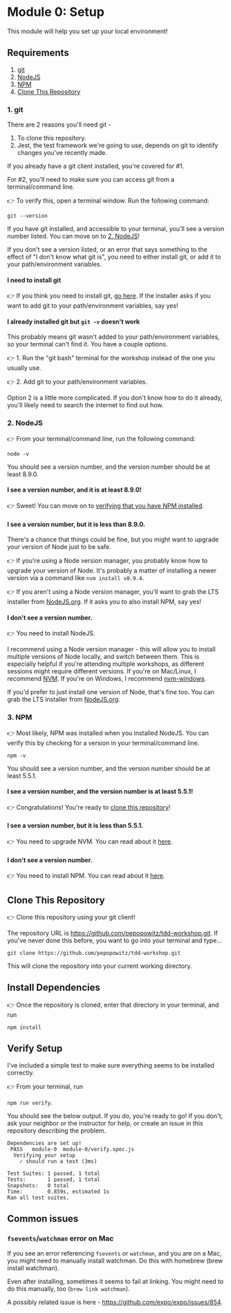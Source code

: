 # Module 0: Setup

This module will help you set up your local environment!

## Requirements

1. [git](#1-git)
2. [NodeJS](#2-nodejs)
3. [NPM](#3-npm)
4. [Clone This Repository](#clone-this-repository)

### 1. git

There are 2 reasons you'll need git -

1. To clone this repository.
2. Jest, the test framework we're going to use, depends on git to identify changes you've recently made.

If you already have a git client installed, you're covered for #1.

For #2, you'll need to make sure you can access git from a terminal/command line.

👉 To verify this, open a terminal window. Run the following command:

`git --version`

If you have git installed, and accessible to your terminal, you'll see a version number listed. You can move on to [2. NodeJS](#2-nodejs)!

If you don't see a version listed, or an error that says something to the effect of "I don't know what git is", you need to either install git, or add it to your path/environment variables.

#### I need to install git

👉 If you think you need to install git, [go here](https://git-scm.com/downloads). If the installer asks if you want to add git to your path/environment variables, say yes!

#### I already installed git but `git -v` doesn't work

This probably means git wasn't added to your path/environment variables, so your terminal can't find it. You have a couple options.

👉 1. Run the "git bash" terminal for the workshop instead of the one you usually use.

👉 2. Add git to your path/environment variables.

Option 2 is a little more complicated. If you don't know how to do it already, you'll likely need to search the internet to find out how.

### 2. NodeJS

👉 From your terminal/command line, run the following command:

`node -v`

You should see a version number, and the version number should be at least 8.9.0.

#### I see a version number, and it is at least 8.9.0!

👉 Sweet! You can move on to [verifying that you have NPM installed](#3-npm).

#### I see a version number, but it is less than 8.9.0.

There's a chance that things could be fine, but you might want to upgrade your version of Node just to be safe.

👉 If you're using a Node version manager, you probably know how to upgrade your version of Node. It's probably a matter of installing a newer version via a command like `nvm install v8.9.4`.

👉 If you aren't using a Node version manager, you'll want to grab the LTS installer from [NodeJS.org](https://nodejs.org/en/). If it asks you to also install NPM, say yes!

#### I don't see a version number.

👉 You need to install NodeJS.

I recommend using a Node version manager - this will allow you to install multiple versions of Node locally, and switch between them. This is especially helpful if you're attending multiple workshops, as different sessions might require different versions. If you're on Mac/Linux, I recommend [NVM](https://github.com/creationix/nvm). If you're on Windows, I recommend [nvm-windows](https://github.com/coreybutler/nvm-windows).

If you'd prefer to just install one version of Node, that's fine too. You can grab the LTS installer from [NodeJS.org](https://nodejs.org/en/).

### 3. NPM

👉 Most likely, NPM was installed when you installed NodeJS. You can verify this by checking for a version in your terminal/command line.

`npm -v`

You should see a version number, and the version number should be at least 5.5.1.

#### I see a version number, and the version number is at least 5.5.1!

👉 Congratulations! You're ready to [clone this repository](#clone-this-repository)!

#### I see a version number, but it is less than 5.5.1.

👉 You need to upgrade NVM. You can read about it [here](https://docs.npmjs.com/getting-started/installing-node#install-npm--manage-npm-versions).

#### I don't see a version number.

👉 You need to install NPM. You can read about it [here](https://docs.npmjs.com/getting-started/installing-node#install-npm--manage-npm-versions).

## Clone This Repository

👉 Clone this repository using your git client!

The repository URL is https://github.com/pepopowitz/tdd-workshop.git. If you've never done this before, you want to go into your terminal and type...

`git clone https://github.com/pepopowitz/tdd-workshop.git`

This will clone the repository into your current working directory.

## Install Dependencies

👉 Once the repository is cloned, enter that directory in your terminal, and run

`npm install`

## Verify Setup

I've included a simple test to make sure everything seems to be installed correctly.

👉 From your terminal, run

`npm run verify`.

You should see the below output. If you do, you're ready to go! If you don't, ask your neighbor or the instructor for help, or create an issue in this repository describing the problem.

```
Dependencies are set up!
 PASS   module-0  module-0/verify.spec.js
  Verifying your setup
    ✓ should run a test (3ms)

Test Suites: 1 passed, 1 total
Tests:       1 passed, 1 total
Snapshots:   0 total
Time:        0.859s, estimated 1s
Ran all test suites.
```

## Common issues

### `fsevents`/`watchman` error on Mac

If you see an error referencing `fsevents` or `watchman`, and you are on a Mac, you might need to manually install watchman. Do this with homebrew (brew install watchman).

Even after installing, sometimes it seems to fail at linking. You might need to do this manually, too (`brew link watchman`).

A possibly related issue is here - https://github.com/expo/expo/issues/854.
